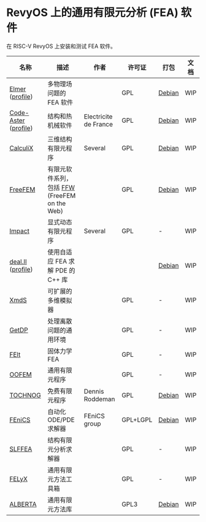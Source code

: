 # RevyOS 上的通用有限元分析 (FEA) 软件

在 RISC-V RevyOS 上安装和测试 FEA 软件。

| 名称 | 描述 | 作者 | 许可证 | 打包 | 文档 |
|------|------|------|--------|------|------|
| [Elmer](https://www.csc.fi/web/elmer) ([profile](https://www.opennovation.org/profiles/Elmer.html)) | 多物理场问题的 FEA 软件 | | GPL | [Debian](https://packages.debian.org/search?keywords=elmer) | WIP |
| [Code-Aster](https://www.code-aster.org/V2/spip.php?rubrique2) ([profile](https://www.opennovation.org/profiles/aster.html)) | 结构和热机械软件 | Electricite de France | GPL | [Debian](https://packages.qa.debian.org/a/aster.html) | WIP |
| [CalculiX](http://www.calculix.de/) | 三维结构有限元程序 | Several | GPL | [Debian](https://packages.debian.org/stretch/calculix-cgx) | WIP |
| [FreeFEM](https://www.freefem.org/) | 有限元软件系列，包括 [FFW](https://www.freefem.org/ff++/ff++/web/) (FreeFEM on the Web) | | GPL | [Debian](https://packages.debian.org/freefem) | WIP |
| [Impact](http://impact.sourceforge.net/) | 显式动态有限元程序 | Several | GPL | - | WIP |
| [deal.II](https://www.dealii.org/) ([profile](https://www.opennovation.org/profiles/deal.II.html)) | 使用自适应 FEA 求解 PDE 的 C++ 库 | | | [Debian](https://packages.debian.org/deal.ii) | WIP |
| [XmdS](https://www.xmds.org/) | 可扩展的多维模拟器 | | GPL | - | WIP |
| [GetDP](http://www.geuz.org/getdp/) | 处理离散问题的通用环境 | | GPL | - | WIP |
| [FElt](http://felt.sourceforge.net/) | 固体力学 FEA | | GPL | - | WIP |
| [OOFEM](http://www.oofem.org/) | 通用有限元程序 | | GPL | - | WIP |
| [TOCHNOG](http://tochnog.sourceforge.net/) | 免费有限元程序 | Dennis Roddeman | GPL | [Debian](https://packages.debian.org/tochnog) | WIP |
| [FEniCS](https://fenicsproject.org/) | 自动化 ODE/PDE 求解器 | FEniCS group | GPL+LGPL | [Debian](https://packages.debian.org/fenics) | WIP |
| [SLFFEA](http://slffea.sourceforge.net/) | 结构有限元分析求解器 | | GPL | - | WIP |
| [FELyX](http://felyx.sourceforge.net/) | 通用有限元方法工具箱 | | GPL | - | WIP |
| [ALBERTA](http://www.alberta-fem.de/) | 通用有限元方法库 | | GPL3 | [Debian](https://packages.debian.org/libalberta2-dev) | WIP |
